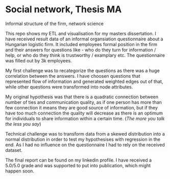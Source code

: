 # Social network, Thesis MA
 Informal structure of the firm, network science
 
 This repo shows my ETL and visualisation for my masters dissertation. I have received result data of an informal organsiation questionnaire about a Hungarian logistic firm. It included employees formal position in the firm and their answers for questions like - who do they turn for information / help, or who do they think is trustworthy / examplary etc. The questionnaire was filled out by 3k employees. 
 
 My first challenge was to recategorize the questions as there was a huge correlation between the answers. I have choosen questions that represented flow of information and generated weighted edges out of that, while other questions were transformed into node attributes. 
 
 My original hypothesis was that there is a quadratic connection between number of ties and communication quality, as if one person has more than few connection it means they are good source of information, but if they have too much connection the quality will decrease as there is an optimum for individuals to share information within a certain time. (*The more you talk the less you say*)
 
 Technical challenge was to transform data from a skewed distribution into a normal distribution in order to test my hypothesises with regression in the end. As I had no influence on the questionnaire I had to rely on the received dataset. 
 
 The final report can be found on my linkedin profile. I have received a 5.0/5.0 grade and was supported to put into publication, which might happen soon. 
